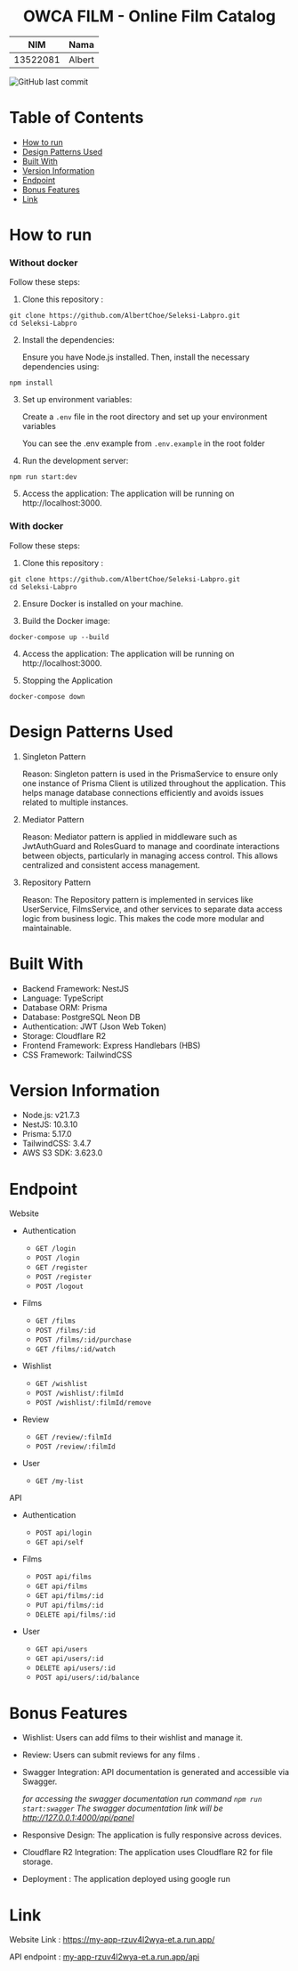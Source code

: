 <h1 align="center">OWCA FILM - Online Film Catalog</h1>

|   NIM    |  Nama  |
| :------: | :----: |
| 13522081 | Albert |

![GitHub last commit](https://img.shields.io/github/last-commit/AlbertChoe/Seleksi-Labpro)

# Table of Contents

- [How to run](#how-to-run)
- [Design Patterns Used](#design-patterns-used)
- [Built With](#built-with)
- [Version Information](#version-information)
- [Endpoint](#endpoint)
- [Bonus Features](#bonus-features)
- [Link](#link)

# How to run

### Without docker

Follow these steps:

1. Clone this repository :

```shell
git clone https://github.com/AlbertChoe/Seleksi-Labpro.git
cd Seleksi-Labpro
```

2. Install the dependencies:

   Ensure you have Node.js installed. Then, install the necessary dependencies using:

```shell
npm install
```

3. Set up environment variables:

   Create a `.env` file in the root directory and set up your environment variables

   You can see the .env example from `.env.example` in the root folder

4. Run the development server:

```shell
npm run start:dev
```

5. Access the application: The application will be running on http://localhost:3000.

### With docker

Follow these steps:

1. Clone this repository :

```shell
git clone https://github.com/AlbertChoe/Seleksi-Labpro.git
cd Seleksi-Labpro
```

2. Ensure Docker is installed on your machine.

3. Build the Docker image:

```shell
docker-compose up --build
```

4. Access the application: The application will be running on http://localhost:3000.

5. Stopping the Application

```shell
docker-compose down
```

# Design Patterns Used

1. Singleton Pattern

   Reason: Singleton pattern is used in the PrismaService to ensure only one instance of Prisma Client is utilized throughout the application. This helps manage database connections efficiently and avoids issues related to multiple instances.

2. Mediator Pattern

   Reason: Mediator pattern is applied in middleware such as JwtAuthGuard and RolesGuard to manage and coordinate interactions between objects, particularly in managing access control. This allows centralized and consistent access management.

3. Repository Pattern

   Reason: The Repository pattern is implemented in services like UserService, FilmsService, and other services to separate data access logic from business logic. This makes the code more modular and maintainable.

# Built With

- Backend Framework: NestJS
- Language: TypeScript
- Database ORM: Prisma
- Database: PostgreSQL Neon DB
- Authentication: JWT (Json Web Token)
- Storage: Cloudflare R2
- Frontend Framework: Express Handlebars (HBS)
- CSS Framework: TailwindCSS

# Version Information

- Node.js: v21.7.3
- NestJS: 10.3.10
- Prisma: 5.17.0
- TailwindCSS: 3.4.7
- AWS S3 SDK: 3.623.0

# Endpoint

Website

- Authentication

  - `GET /login`
  - `POST /login`
  - `GET /register`
  - `POST /register`
  - `POST /logout`

- Films

  - `GET /films`
  - `POST /films/:id`
  - `POST /films/:id/purchase`
  - `GET /films/:id/watch`

- Wishlist

  - `GET /wishlist`
  - `POST /wishlist/:filmId`
  - `POST /wishlist/:filmId/remove`

- Review

  - `GET /review/:filmId`
  - `POST /review/:filmId`

- User
  - `GET /my-list`

API

- Authentication

  - `POST api/login`
  - `GET api/self`

- Films

  - `POST api/films`
  - `GET api/films`
  - `GET api/films/:id`
  - `PUT api/films/:id`
  - `DELETE api/films/:id`

- User
  - `GET api/users`
  - `GET api/users/:id`
  - `DELETE api/users/:id`
  - `POST api/users/:id/balance`

# Bonus Features

- Wishlist: Users can add films to their wishlist and manage it.
- Review: Users can submit reviews for any films .
- Swagger Integration: API documentation is generated and accessible via Swagger.

  _for accessing the swagger documentation run command `npm run start:swagger`_
  _The swagger documentation link will be http://127.0.0.1:4000/api/panel_

- Responsive Design: The application is fully responsive across devices.
- Cloudflare R2 Integration: The application uses Cloudflare R2 for file storage.
- Deployment : The application deployed using google run

# Link

Website Link : https://my-app-rzuv4l2wya-et.a.run.app/

API endpoint : [my-app-rzuv4l2wya-et.a.run.app/api](https://my-app-rzuv4l2wya-et.a.run.app/api)
